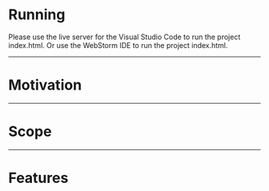 # Running
Please use the live server for the Visual Studio Code to run the project index.html. Or use the 
WebStorm IDE to run the project index.html.

---

# Motivation

---

# Scope

---

# Features

